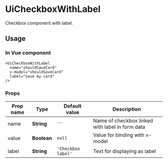 # UiCheckboxWithLabel

Checkbox component with label.

## Usage

### In Vue component

```vue
<UiCheckboxWithLabel
  name="shouldSaveCard"
  v-model="shouldSaveCard"
  label="Save my card"
/>
```

### Props

| Prop name | Type | Default value | Description |
| --------- | ---- | ------------- | ----------- |
| name | **String** | `''` | Name of checkbox linked with label in form data |
| value | **Boolean** | `null` | Value for binding with v-model |
| label | **String** | `'Checkbox label'` | Text for displaying as label |
